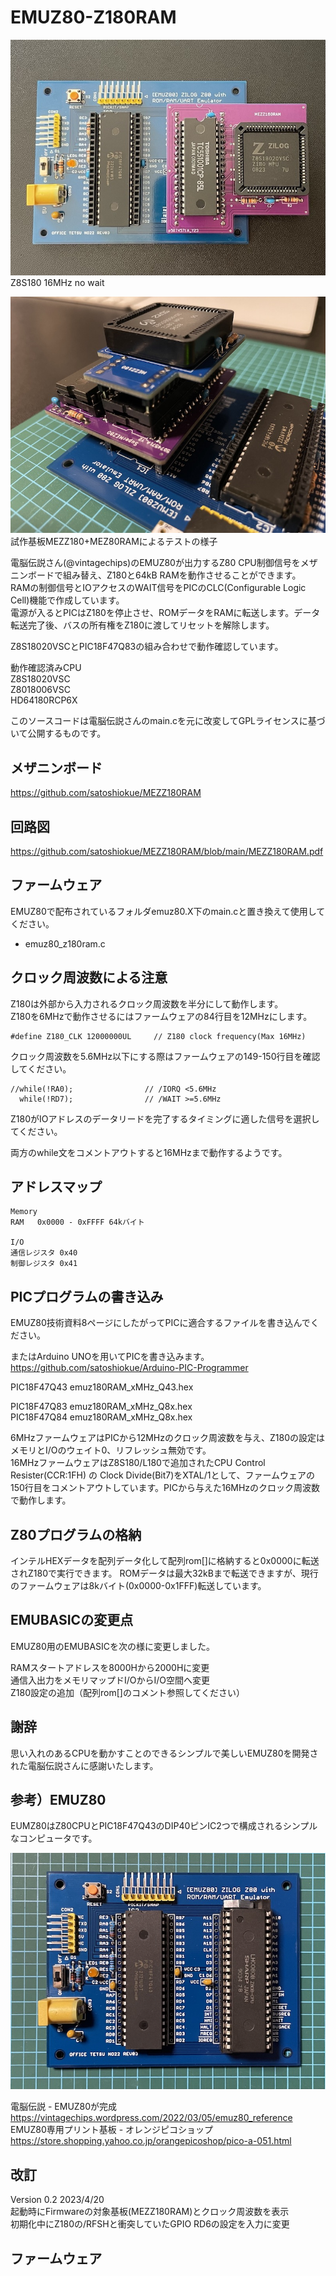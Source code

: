 # EMUZ80-Z180RAM

![MEZZ180RAM](https://github.com/satoshiokue/EMUZ80-Z180RAM/blob/main/imgs/MEZZ180RAM_1.jpeg)  
Z8S180 16MHz no wait  

![MEZZ180RAM](https://github.com/satoshiokue/EMUZ80-Z180RAM/blob/main/imgs/MEZZ180RAM_2.jpeg)  
試作基板MEZZ180+MEZ80RAMによるテストの様子  

電脳伝説さん(@vintagechips)のEMUZ80が出力するZ80 CPU制御信号をメザニンボードで組み替え、Z180と64kB RAMを動作させることができます。  
RAMの制御信号とIOアクセスのWAIT信号をPICのCLC(Configurable Logic Cell)機能で作成しています。  
電源が入るとPICはZ180を停止させ、ROMデータをRAMに転送します。データ転送完了後、バスの所有権をZ180に渡してリセットを解除します。  

Z8S18020VSCとPIC18F47Q83の組み合わせで動作確認しています。  

動作確認済みCPU  
Z8S18020VSC  
Z8018006VSC  
HD64180RCP6X  

このソースコードは電脳伝説さんのmain.cを元に改変してGPLライセンスに基づいて公開するものです。

## メザニンボード
https://github.com/satoshiokue/MEZZ180RAM 

## 回路図
https://github.com/satoshiokue/MEZZ180RAM/blob/main/MEZZ180RAM.pdf

## ファームウェア

EMUZ80で配布されているフォルダemuz80.X下のmain.cと置き換えて使用してください。
* emuz80_z180ram.c

## クロック周波数による注意

Z180は外部から入力されるクロック周波数を半分にして動作します。  
Z180を6MHzで動作させるにはファームウェアの84行目を12MHzにします。  

```
#define Z180_CLK 12000000UL 	// Z180 clock frequency(Max 16MHz)
```

クロック周波数を5.6MHz以下にする際はファームウェアの149-150行目を確認してください。
```
//while(!RA0);                // /IORQ <5.6MHz  
  while(!RD7);                // /WAIT >=5.6MHz  
```
Z180がIOアドレスのデータリードを完了するタイミングに適した信号を選択してください。  

両方のwhile文をコメントアウトすると16MHzまで動作するようです。  

## アドレスマップ
```
Memory
RAM   0x0000 - 0xFFFF 64kバイト

I/O
通信レジスタ 0x40
制御レジスタ 0x41
```

## PICプログラムの書き込み
EMUZ80技術資料8ページにしたがってPICに適合するファイルを書き込んでください。  

またはArduino UNOを用いてPICを書き込みます。  
https://github.com/satoshiokue/Arduino-PIC-Programmer

PIC18F47Q43 emuz180RAM_xMHz_Q43.hex 

PIC18F47Q83 emuz180RAM_xMHz_Q8x.hex  
PIC18F47Q84 emuz180RAM_xMHz_Q8x.hex  

6MHzファームウェアはPICから12MHzのクロック周波数を与え、Z180の設定はメモリとI/Oのウェイト0、リフレッシュ無効です。  
16MHzファームウェアはZ8S180/L180で追加されたCPU Control Resister(CCR:1FH) の Clock Divide(Bit7)をXTAL/1として、ファームウェアの150行目をコメントアウトしています。PICから与えた16MHzのクロック周波数で動作します。  

## Z80プログラムの格納
インテルHEXデータを配列データ化して配列rom[]に格納すると0x0000に転送されZ180で実行できます。
ROMデータは最大32kBまで転送できますが、現行のファームウェアは8kバイト(0x0000-0x1FFF)転送しています。

## EMUBASICの変更点
EMUZ80用のEMUBASICを次の様に変更しました。  

RAMスタートアドレスを8000Hから2000Hに変更  
通信入出力をメモリマップドI/OからI/O空間へ変更  
Z180設定の追加（配列rom[]のコメント参照してください）  

## 謝辞
思い入れのあるCPUを動かすことのできるシンプルで美しいEMUZ80を開発された電脳伝説さんに感謝いたします。

## 参考）EMUZ80
EUMZ80はZ80CPUとPIC18F47Q43のDIP40ピンIC2つで構成されるシンプルなコンピュータです。

![EMUZ80](https://github.com/satoshiokue/EMUZ80-6502/blob/main/imgs/IMG_Z80.jpeg)

電脳伝説 - EMUZ80が完成  
https://vintagechips.wordpress.com/2022/03/05/emuz80_reference  
EMUZ80専用プリント基板 - オレンジピコショップ  
https://store.shopping.yahoo.co.jp/orangepicoshop/pico-a-051.html  

## 改訂
Version 0.2 2023/4/20  
起動時にFirmwareの対象基板(MEZZ180RAM)とクロック周波数を表示  
初期化中にZ180の/RFSHと衝突していたGPIO RD6の設定を入力に変更
## ファームウェア
